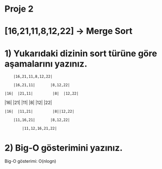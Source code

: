 # Proje 2
# [16,21,11,8,12,22] -> Merge Sort
# 1) Yukarıdaki dizinin sort türüne göre aşamalarını yazınız.
	    |16,21,11,8,12,22|
			
        |16,21,11|       |8,12,22|
		
    |16|  |21,11|         |8|  |12,22|
	
|16|  |21|  |11|            |8|  |12|  |22|

    |16|  |11,21|         |8||12,22|
	
        |11,16,21|       |8,12,22|
		
            |11,12,16,21,22|
# 2) Big-O gösterimini yazınız.
  Big-O gösterimi: O(nlogn)
